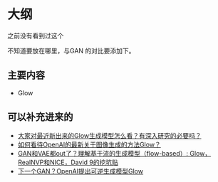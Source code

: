 
# 大纲

之前没有看到过这个

不知道要放在哪里，与GAN 的对比要添加下。


## 主要内容

- Glow



## 可以补充进来的

- [大家对最近新出来的Glow生成模型怎么看？有深入研究的必要吗？](https://www.zhihu.com/question/285183061)
- [如何看待OpenAI的最新关于图像生成的方法Glow？](https://www.zhihu.com/question/284772526)
- [GAN和VAE都out了？理解基于流的生成模型（flow-based）: Glow，RealNVP和NICE，David 9的挖坑贴](http://nooverfit.com/wp/gan%E5%92%8Cvae%E9%83%BDout%E4%BA%86%EF%BC%9F%E7%90%86%E8%A7%A3%E5%9F%BA%E4%BA%8E%E6%B5%81%E7%9A%84%E7%94%9F%E6%88%90%E6%A8%A1%E5%9E%8B%EF%BC%88flow-based%EF%BC%89-glow%EF%BC%8Crealnvp%E5%92%8Cnice/)
- [下一个GAN？OpenAI提出可逆生成模型Glow](https://zhuanlan.zhihu.com/p/39407274?utm_source=ZHShareTargetIDMore&utm_medium=social&utm_oi=56829493116928)
